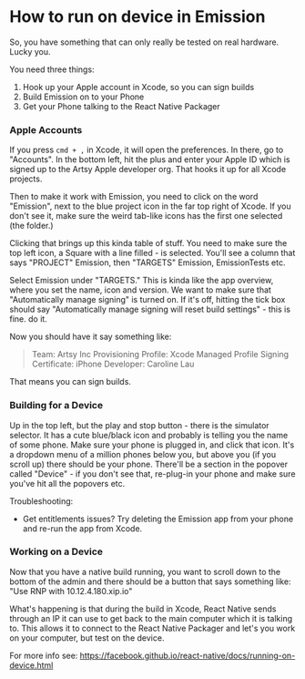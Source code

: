 # How to run on device in Emission

So, you have something that can only really be tested on real hardware. Lucky you.

You need three things:

1. Hook up your Apple account in Xcode, so you can sign builds
2. Build Emission on to your Phone
3. Get your Phone talking to the React Native Packager 


### Apple Accounts

If you press `cmd + ,` in Xcode, it will open the preferences. In there, go to "Accounts".  In the bottom left, hit the plus and enter your Apple ID which is signed up to the Artsy Apple developer org. That hooks it up for all Xcode projects. 

Then to make it work with Emission, you need to click on the word "Emission", next to the blue project icon in the far top right of Xcode. If you don't see it, make sure the weird tab-like icons has the first one selected (the folder.)

Clicking that brings up this kinda table of stuff. You need to make sure the top left icon, a Square with a line filled - is selected. You'll see a column that says "PROJECT" Emission, then "TARGETS" Emission, EmissionTests etc. 

Select Emission under "TARGETS."  This is kinda like the app overview, where you set the name, icon and version. We want to make sure that "Automatically manage signing" is turned on. If it's off, hitting the tick box should say "Automatically manage signing will reset build settings" - this is fine. do it.

Now you should have it say something like:

> Team: Artsy Inc
> Provisioning Profile: Xcode Managed Profile
> Signing Certificate: iPhone Developer: Caroline Lau

That means you can sign builds.

### Building for a Device

Up in the top left, but the play and stop button - there is the simulator selector. It has a cute blue/black icon and probably is telling you the name of some phone. Make sure your phone is plugged in, and click that icon. It's a dropdown menu of a million phones below you, but above you (if you scroll up) there should be your phone. There'll be a section in the popover called "Device" - if you don't see that, re-plug-in your phone and make sure you've hit all the popovers etc.

Troubleshooting:

- Get entitlements issues? Try deleting the Emission app from your phone and re-run the app from Xcode.

### Working on a Device

Now that you have a native build running, you want to scroll down to the bottom of the admin and there should be a button that says something like: "Use RNP with 10.12.4.180.xip.io"

What's happening is that during the build in Xcode, React Native sends through an IP it can use to get back to the main computer which it is talking to. This allows it to connect to the React Native Packager and let's you work on your computer, but test on the device.

For more info see: https://facebook.github.io/react-native/docs/running-on-device.html


